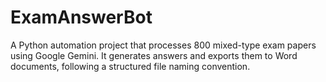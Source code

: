 # ExamAnswerBot
A Python automation project that processes 800 mixed-type exam papers using Google Gemini. It generates answers and exports them to Word documents, following a structured file naming convention.
